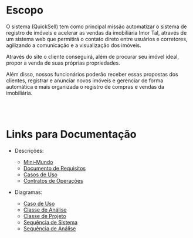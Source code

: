# **Escopo**

O sistema (QuickSell) tem como principal missão automatizar o sistema de registro de imóveis e acelerar as vendas da imobiliária Imor Tal, através de um sistema web que permitirá o contato direto entre usuários e corretores, agilizando a comunicação e a visualização dos imóveis.

Através do site o cliente conseguirá, além de procurar seu imóvel ideal, propor a venda de suas próprias propriedades.

Além disso, nossos funcionários poderão receber essas propostas dos clientes, registrar e anunciar novos imóveis e gerenciar de forma automática e mais organizada o registro de compras e vendas da imobiliária.

</br> </br>

# **Links para Documentação**
- Descrições:
  - [Mini-Mundo](/Documentação/Descrições/Mini-Mundo.md)
  - [Documento de Requisitos](/Documentação/Descrições/Documento_de_Requisitos.md)
  - [Casos de Uso](/Documentação/Descrições/Casos_de_Uso.md)
  - [Contratos de Operações](/Documentação/Descrições/Contratos_de_Operações.md)

- Diagramas:
  - [Caso de Uso](/Documentação/Diagramas/Caso_de_Uso/Caso_de_Uso.png)
  - [Classe de Análise](/Documentação/Diagramas/Diagrama_de_Classe/Diagrama_de_Classe.png)
  - [Classe de Projeto](/Documentação/Diagramas/Diagrama_de_Classe_de_Projeto/Diagrama%20de%20Classe%20de%20Projeto.png)
  - [Sequência de Sistema](/Documentação/Diagramas/Diagrama_de_Sequencia)
  - [Sequência de Análise](/Documentação/Diagramas/Diagrama_de_Sequencia_de_Projeto)

